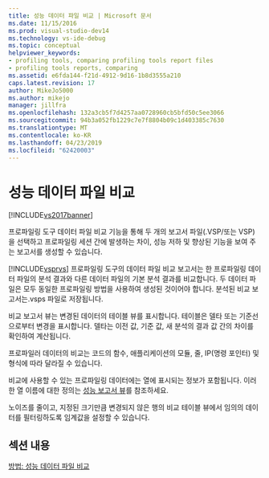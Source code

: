 ```yaml
---
title: 성능 데이터 파일 비교 | Microsoft 문서
ms.date: 11/15/2016
ms.prod: visual-studio-dev14
ms.technology: vs-ide-debug
ms.topic: conceptual
helpviewer_keywords:
- profiling tools, comparing profiling tools report files
- profiling tools reports, comparing
ms.assetid: e6fda144-f21d-4912-9d16-1b8d3555a210
caps.latest.revision: 17
author: MikeJo5000
ms.author: mikejo
manager: jillfra
ms.openlocfilehash: 132a3cb5f7d4257aa0728960cb5bfd50c5ee3066
ms.sourcegitcommit: 94b3a052fb1229c7e7f8804b09c1d403385c7630
ms.translationtype: MT
ms.contentlocale: ko-KR
ms.lasthandoff: 04/23/2019
ms.locfileid: "62420003"
---
```

# <a name="comparing-performance-data-files"></a>성능 데이터 파일 비교
[!INCLUDE[vs2017banner](../includes/vs2017banner.md)]

프로파일링 도구 데이터 파일 비교 기능을 통해 두 개의 보고서 파일(.VSP/또는 VSP)을 선택하고 프로파일링 세션 간에 발생하는 차이, 성능 저하 및 향상된 기능을 보여 주는 보고서를 생성할 수 있습니다.  
  
 [!INCLUDE[vsprvs](../includes/vsprvs-md.md)] 프로파일링 도구의 데이터 파일 비교 보고서는 한 프로파일링 데이터 파일의 분석 결과와 다른 데이터 파일의 기본 분석 결과를 비교합니다. 두 데이터 파일은 모두 동일한 프로파일링 방법을 사용하여 생성된 것이어야 합니다. 분석된 비교 보고서는.vsps 파일로 저장됩니다.  
  
 비교 보고서 뷰는 변경된 데이터의 테이블 뷰를 표시합니다. 테이블은 델타 또는 기준선으로부터 변경을 표시합니다. 델타는 이전 값, 기준 값, 새 분석의 결과 값 간의 차이를 확인하여 계산됩니다.  
  
 프로파일러 데이터의 비교는 코드의 함수, 애플리케이션의 모듈, 줄, IP(명령 포인터) 및 형식에 따라 달라질 수 있습니다.  
  
 비교에 사용할 수 있는 프로파일링 데이터에는 열에 표시되는 정보가 포함됩니다. 이러한 열 이름에 대한 정의는 [성능 보고서 뷰](../profiling/performance-report-views.md)를 참조하세요.  
  
 노이즈를 줄이고, 지정된 크기만큼 변경되지 않은 행의 비교 테이블 뷰에서 임의의 데이터를 필터링하도록 임계값을 설정할 수 있습니다.  
  
## <a name="in-this-section"></a>섹션 내용  
 [방법: 성능 데이터 파일 비교](../profiling/how-to-compare-performance-data-files.md)
